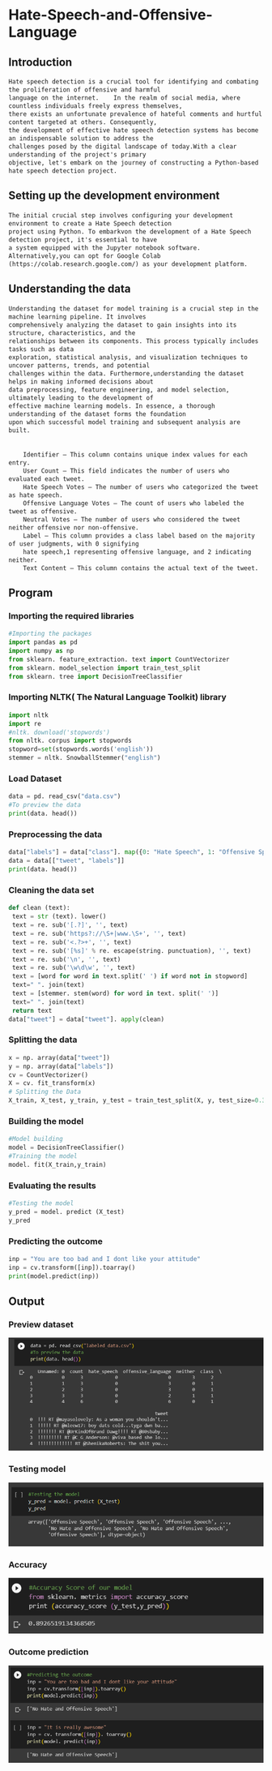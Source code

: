 # Hate-Speech-and-Offensive-Language
## Introduction
    Hate speech detection is a crucial tool for identifying and combating the proliferation of offensive and harmful
    language on the internet.    In the realm of social media, where countless individuals freely express themselves,
    there exists an unfortunate prevalence of hateful comments and hurtful content targeted at others. Consequently,
    the development of effective hate speech detection systems has become an indispensable solution to address the 
    challenges posed by the digital landscape of today.With a clear understanding of the project's primary 
    objective, let's embark on the journey of constructing a Python-based hate speech detection project.

## Setting up the development environment

    The initial crucial step involves configuring your development environment to create a Hate Speech detection
    project using Python. To embarkvon the development of a Hate Speech detection project, it's essential to have
    a system equipped with the Jupyter notebook software. Alternatively,you can opt for Google Colab 
    (https://colab.research.google.com/) as your development platform.

## Understanding the data
    Understanding the dataset for model training is a crucial step in the machine learning pipeline. It involves
    comprehensively analyzing the dataset to gain insights into its structure, characteristics, and the 
    relationships between its components. This process typically includes tasks such as data
    exploration, statistical analysis, and visualization techniques to uncover patterns, trends, and potential
    challenges within the data. Furthermore,understanding the dataset helps in making informed decisions about 
    data preprocessing, feature engineering, and model selection, ultimately leading to the development of 
    effective machine learning models. In essence, a thorough understanding of the dataset forms the foundation 
    upon which successful model training and subsequent analysis are built.


        Identifier – This column contains unique index values for each entry.
        User Count – This field indicates the number of users who evaluated each tweet.
        Hate Speech Votes – The number of users who categorized the tweet as hate speech.
        Offensive Language Votes – The count of users who labeled the tweet as offensive.
        Neutral Votes – The number of users who considered the tweet neither offensive nor non-offensive.
        Label – This column provides a class label based on the majority of user judgments, with 0 signifying 
        hate speech,1 representing offensive language, and 2 indicating neither.
        Text Content – This column contains the actual text of the tweet.


## Program
### Importing the required libraries
~~~python
#Importing the packages
import pandas as pd
import numpy as np
from sklearn. feature_extraction. text import CountVectorizer
from sklearn. model_selection import train_test_split
from sklearn. tree import DecisionTreeClassifier
~~~
### Importing NLTK( The Natural Language Toolkit) library
~~~python
import nltk
import re
#nltk. download('stopwords')
from nltk. corpus import stopwords
stopword=set(stopwords.words('english'))
stemmer = nltk. SnowballStemmer("english")
~~~
### Load Dataset
~~~python
data = pd. read_csv("data.csv")
#To preview the data
print(data. head())
~~~
### Preprocessing the data
~~~python
data["labels"] = data["class"]. map({0: "Hate Speech", 1: "Offensive Speech", 2: "No Hate and Offensive Speech"})
data = data[["tweet", "labels"]]
print(data. head())
~~~
### Cleaning the data set
~~~python
def clean (text):
 text = str (text). lower()
 text = re. sub('[.?]', '', text) 
 text = re. sub('https?://\S+|www.\S+', '', text)
 text = re. sub('<.?>+', '', text)
 text = re. sub('[%s]' % re. escape(string. punctuation), '', text)
 text = re. sub('\n', '', text)
 text = re. sub('\w\d\w', '', text)
 text = [word for word in text.split(' ') if word not in stopword]
 text=" ". join(text)
 text = [stemmer. stem(word) for word in text. split(' ')]
 text=" ". join(text)
 return text
data["tweet"] = data["tweet"]. apply(clean)
~~~
### Splitting the data
~~~python
x = np. array(data["tweet"])
y = np. array(data["labels"])
cv = CountVectorizer()
X = cv. fit_transform(x)
# Splitting the Data
X_train, X_test, y_train, y_test = train_test_split(X, y, test_size=0.33, random_state=42)
~~~
### Building the model
~~~python
#Model building
model = DecisionTreeClassifier()
#Training the model
model. fit(X_train,y_train)
~~~
### Evaluating the results
~~~python
#Testing the model
y_pred = model. predict (X_test)
y_pred
~~~
### Predicting the outcome
~~~python
inp = "You are too bad and I dont like your attitude"
inp = cv.transform([inp]).toarray()
print(model.predict(inp))
~~~

## Output
### Preview dataset
![output](previewdataset1.png)

### Testing model
![output](testingmodel.png)

### Accuracy
![output](Accuracy3.png)

### Outcome prediction
![output](outcomepredt4.png)
